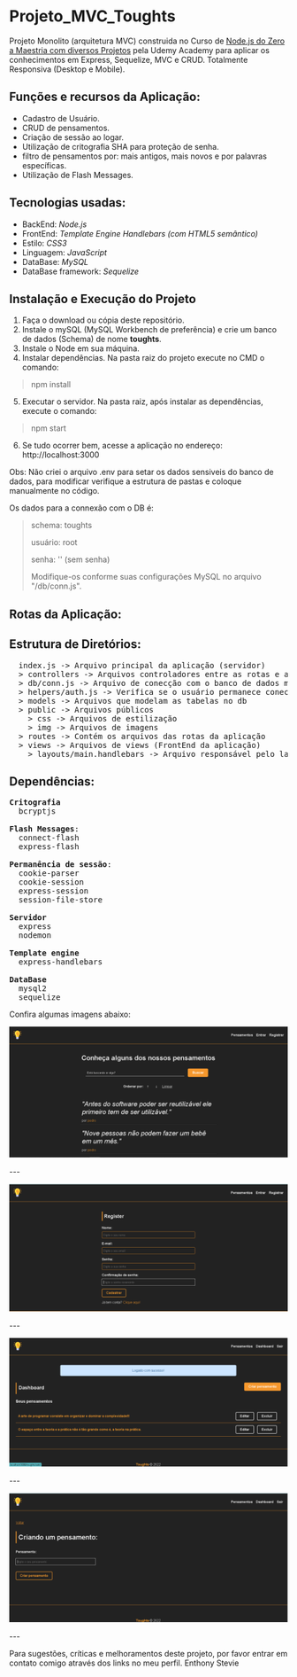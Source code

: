 # Projeto_MVC_Toughts

Projeto Monolito (arquitetura MVC) construida no Curso de <a href="https://www.udemy.com/course/nodejs-do-zero-a-maestria-com-diversos-projetos/" target="_blank">Node.js do Zero a Maestria com diversos Projetos</a> pela Udemy Academy para aplicar os conhecimentos em Express, Sequelize, MVC e CRUD.
Totalmente Responsiva (Desktop e Mobile).

## Funções e recursos da Aplicação: 
* Cadastro de Usuário.
* CRUD de pensamentos.
* Criação de sessão ao logar.
* Utilização de critografia SHA para proteção de senha.
* filtro de pensamentos por: mais antigos, mais novos e por palavras específicas.
* Utilização de Flash Messages.

## Tecnologias usadas:
* BackEnd: *Node.js*
* FrontEnd: *Template Engine Handlebars (com HTML5 semântico)*
* Estilo: *CSS3*
* Linguagem: *JavaScript*
* DataBase: *MySQL*
* DataBase framework: *Sequelize*

## Instalação e Execução do Projeto
1. Faça o download ou cópia deste repositório.
2. Instale o mySQL (MySQL Workbench de preferência) e crie um banco de dados (Schema) de nome <b>toughts</b>.
3. Instale o Node em sua máquina.
4. Instalar dependências. Na pasta raiz do projeto execute no CMD o comando:
>npm install
5. Executar o servidor. Na pasta raiz, após instalar as dependências, execute o comando:
>npm start
6. Se tudo ocorrer bem, acesse a aplicação no endereço: http://localhost:3000

Obs: Não criei o arquivo .env para setar os dados sensiveis do banco de dados, para modificar verifique a estrutura de pastas e coloque manualmente no código.

Os dados para a connexão com o DB é:
><p>schema: toughts</p>
><p>usuário: root</p>
><p>senha: '' (sem senha)</p> 
><p>Modifique-os conforme suas configurações MySQL no arquivo "/db/conn.js".</p>

## Rotas da Aplicação:


## Estrutura de Diretórios:
<pre>
  index.js -> Arquivo principal da aplicação (servidor)
  > controllers -> Arquivos controladores entre as rotas e as views. Onde estão as regras de negócio
  > db/conn.js -> Arquivo de conecção com o banco de dados mysql através do sequelize 
  > helpers/auth.js -> Verifica se o usuário permanece conectado
  > models -> Arquivos que modelam as tabelas no db
  > public -> Arquivos públicos
    > css -> Arquivos de estilização
    > img -> Arquivos de imagens
  > routes -> Contém os arquivos das rotas da aplicação
  > views -> Arquivos de views (FrontEnd da aplicação)
    > layouts/main.handlebars -> Arquivo responsável pelo layout comum (imutável) das páginas
</pre>

## Dependências:
<pre>
<b>Critografia</b>
  bcryptjs

<b>Flash Messages</b>: 
  connect-flash
  express-flash 

<b>Permanência de sessão</b>: 
  cookie-parser
  cookie-session
  express-session
  session-file-store

<b>Servidor</b>
  express
  nodemon

<b>Template engine</b>
  express-handlebars 

<b>DataBase</b>
  mysql2 
  sequelize 
</pre>

<p>Confira algumas imagens abaixo:</p>

<img src="https://raw.githubusercontent.com/Enthony2021/imagens_dos_projetos/main/toughts1.png"></img>
<p>---</p>
<img src="https://raw.githubusercontent.com/Enthony2021/imagens_dos_projetos/main/toughts2.png"></img>
<p>---</p>
<img src="https://raw.githubusercontent.com/Enthony2021/imagens_dos_projetos/main/toughts3.png"></img>
<p>---</p>
<img src="https://raw.githubusercontent.com/Enthony2021/imagens_dos_projetos/main/toughts4.png"></img>
<p>---</p>

Para sugestões, críticas e melhoramentos deste projeto, por favor entrar em contato comigo através dos links no meu perfil.
Enthony Stevie


